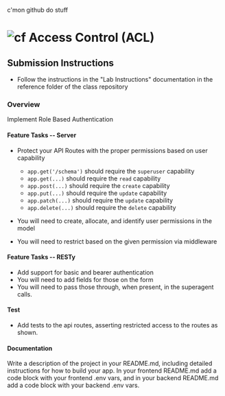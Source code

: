 c'mon github do stuff

![cf](http://i.imgur.com/7v5ASc8.png) Access Control (ACL)
==========================================================

## Submission Instructions
  * Follow the instructions in the "Lab Instructions" documentation in the reference folder of the class repository

### Overview
Implement Role Based Authentication

#### Feature Tasks -- Server
* Protect your API Routes with the proper permissions based on user capability
  * `app.get('/schema')` should require the `superuser` capability
  * `app.get(...)` should require the `read` capability
  * `app.post(...)` should require the `create` capability
  * `app.put(...)` should require the `update` capability
  * `app.patch(...)` should require the `update` capability
  * `app.delete(...)` should require the `delete` capability

* You will need to create, allocate, and identify user permissions in the model
* You will need to restrict based on the given permission via middleware

#### Feature Tasks -- RESTy
* Add support for basic and bearer authentication
* You will need to add fields for those on the form
* You will need to pass those through, when present, in the superagent calls.

#### Test
* Add tests to the api routes, asserting restricted access to the routes as shown.

#### Documentation
Write a description of the project in your README.md, including detailed instructions for how to build your app. In your frontend README.md add a code block with your frontend .env vars, and in your backend README.md add a code block with your backend .env vars.
